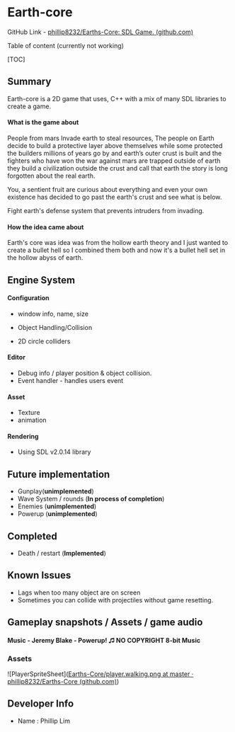 

# Earth-core

GitHub Link - [phillip8232/Earths-Core: SDL Game. (github.com)](https://github.com/phillip8232/Earths-Core)

Table of content (currently not working)

[TOC]

## Summary

Earth-core is a 2D game that uses, C++ with a mix of many SDL libraries to create a game.

#### What is the game about

People from mars Invade earth to steal resources, The people on Earth decide to build a protective layer above themselves while some protected the builders millions of years go by and earth’s outer crust is built and the fighters who have won the war against mars are trapped outside of earth they build a civilization outside the crust and call that earth the story is long forgotten about the real earth.

You, a sentient fruit are curious about everything and even your own existence has decided to go past the earth's crust and see what is below.

Fight earth's defense system that prevents intruders from invading.

#### How the idea came about

Earth's core was idea was from the hollow earth theory and I just wanted to create a bullet hell so I combined them both and now it's a bullet hell set in the hollow abyss of earth.

## Engine System

#### Configuration 

- window info, name, size

- Object Handling/Collision


- 2D circle colliders 

#### Editor 

- Debug info / player position & object collision.
- Event handler - handles users event

#### Asset

- Texture
- animation

#### Rendering

- Using SDL v2.0.14 library

## Future implementation

- Gunplay(**unimplemented**)
- Wave System / rounds (**In process of completion**)
- Enemies (**unimplemented**)
- Powerup (**unimplemented**)

## Completed 

- Death / restart (**Implemented**)

## Known Issues

- Lags when too many object are on screen
- Sometimes you can collide with projectiles without game resetting.

## Gameplay snapshots / Assets / game audio

#### **Music** - Jeremy Blake - Powerup! ♫ NO COPYRIGHT 8-bit Music

### Assets

![PlayerSpriteSheet]([Earths-Core/player.walking.png at master · phillip8232/Earths-Core (github.com)](https://github.com/phillip8232/Earths-Core/blob/master/Assets/player.walking.png))



## Developer Info

- Name : Phillip Lim